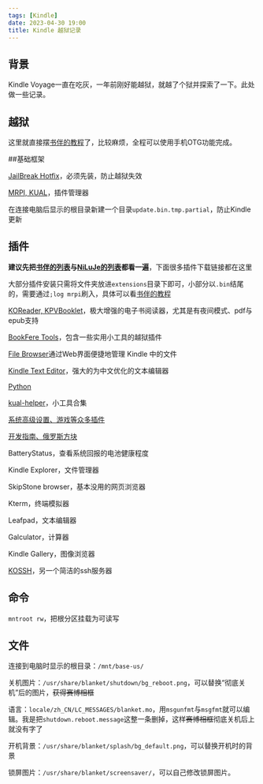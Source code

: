 ```yaml
---
tags: [Kindle]
date: 2023-04-30 19:00
title: Kindle 越狱记录
---
```


## 背景

Kindle Voyage一直在吃灰，一年前刚好能越狱，就越了个狱并探索了一下。此处做一些记录。

## 越狱

这里就直接摆[书伴的教程](https://bookfere.com/post/970.html)了，比较麻烦，全程可以使用手机OTG功能完成。

##基础框架

[JailBreak Hotfix](https://bookfere.com/post/970.html#jb_plugins)，必须先装，防止越狱失效

[MRPI, KUAL](https://bookfere.com/post/311.html#p_1)，插件管理器

在连接电脑后显示的根目录新建一个目录`update.bin.tmp.partial`，防止Kindle更新

## 插件

**建议先把[书伴的列表](https://bookfere.com/post/98.html)与[NiLuJe的列表](https://www.mobileread.com/forums/showthread.php?t=225030)都看一遍**，下面很多插件下载链接都在这里

大部分插件安装只需将文件夹放进`extensions`目录下即可，小部分以`.bin`结尾的，需要通过`;log mrpi`刷入，具体可以看[书伴的教程](https://bookfere.com/post/311.html)

[KOReader, KPVBooklet](https://bookfere.com/post/311.html#p_3)，极大增强的电子书阅读器，尤其是有夜间模式、pdf与epub支持

[BookFere Tools](https://bookfere.com/post/480.html)，包含一些实用小工具的越狱插件

[File Browser](https://bookfere.com/post/823.html)通过Web界面便捷地管理 Kindle 中的文件

[Kindle Text Editor](https://bookfere.com/post/717.html)，强大的为中文优化的文本编辑器

[Python](https://bookfere.com/post/311.html#p_8)

[kual-helper](https://bookfere.com/post/311.html#p_9)，小工具合集

[系统高级设置、游戏等众多插件](https://tieba.baidu.com/p/4367025961)

[开发指南、俄罗斯方块](https://xfangfang.github.io/031)

BatteryStatus，查看系统回报的电池健康程度

Kindle Explorer，文件管理器

SkipStone browser，基本没用的网页浏览器

Kterm，终端模拟器

Leafpad，文本编辑器

Galculator，计算器

Kindle Gallery，图像浏览器

[KOSSH](https://github.com/guo-yong-zhi/KOSSH/tree/v1.1)，另一个简洁的ssh服务器

## 命令

`mntroot rw`，把根分区挂载为可读写

## 文件

连接到电脑时显示的根目录：`/mnt/base-us/`

关机图片：`/usr/share/blanket/shutdown/bg_reboot.png`，可以替换“彻底关机”后的图片，<del>获得赛博相框</del>

语言：`locale/zh_CN/LC_MESSAGES/blanket.mo`，用`msgunfmt`与`msgfmt`就可以编辑。我是把`shutdown.reboot.message`这整一条删掉，这样<del>赛博相框</del>彻底关机后上就没有字了

开机背景：`/usr/share/blanket/splash/bg_default.png`，可以替换开机时的背景

锁屏图片：`/usr/share/blanket/screensaver/`，可以自己修改锁屏图片。
